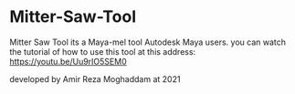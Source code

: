 # Mitter-Saw-Tool
Mitter Saw Tool its a Maya-mel tool Autodesk Maya users. you can watch the tutorial of how to use this tool at this address:
https://youtu.be/Uu9rIO5SEM0

developed by Amir Reza Moghaddam at 2021
